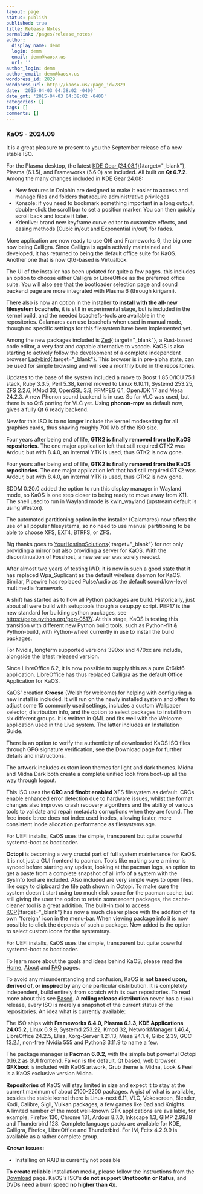 ```yaml
---
layout: page
status: publish
published: true
title: Release Notes
permalink: /pages/release_notes/
author:
  display_name: demm
  login: demm
  email: demm@kaosx.us
  url: ''
author_login: demm
author_email: demm@kaosx.us
wordpress_id: 2829
wordpress_url: http://kaosx.us/?page_id=2829
date: '2015-04-03 04:38:02 -0400'
date_gmt: '2015-04-03 04:38:02 -0400'
categories: []
tags: []
comments: []
---
```


### KaOS - 2024.09

It is a great pleasure to present to you the September release of a new stable ISO.

For the Plasma desktop, the latest [KDE Gear (24.08.1)](https://kde.org/announcements/gear/24.08.0/){:target="_blank"}, Plasma (6.1.5), and Frameworks (6.6.0) are included. All built on **Qt 6.7.2**. Among the many changes included in KDE Gear 24.08:
 * New features in Dolphin are designed to make it easier to access and manage files and folders that require administrative privileges
 * Konsole: if you need to bookmark something important in a long output, double-click the scroll bar to set a position marker. You can then quickly scroll back and locate it later.
 * Kdenlive: brand new keyframe curve editor to customize effects, and easing methods (Cubic in/out and Exponential in/out) for fades.

More application are now ready to use Qt6 and Frameworks 6, the big one now being Calligra.  Since Calligra is again actively maintained and developed, it has returned to being the default office suite for KaOS.  Another one that is now Qt6-based is Virtualbox.

The UI of the installer has been updated for quite a few pages.  this includes an option to choose either Calligra or LibreOffice as the preferred office suite.  You will also see that the bootloader selection page and sound backend page are more integrated with Plasma 6 (through kirigami).

There also is now an option in the installer **to install with the all-new filesystem bcachefs**, it is still in experimental stage, but is included in the kernel build, and the needed bcachefs-tools are available in the repositories.  Calamares can use bcachefs when used in manual mode, though no specific settings for this filesystem have been implemented yet.

Among the new packages included is [Zed](https://zed.dev/){:target="_blank"}, a Rust-based code editor, a very fast and capable alternative to vscode.  KaOS is also starting to actively follow the development of a complete independent browser [Ladybird](https://ladybird.org/){:target="_blank"}.  This browser is in pre-alpha state, can be used for simple browsing and will see a monthly build in the repositories.

Updates to the base of the system included a move to Boost 1.85.0/ICU 75.1 stack, Ruby 3.3.5, Perl 5.38, kernel moved to Linux 6.10.11, Systemd 253.25, ZFS 2.2.6, KMod 33, OpenSSL 3.3, FFMPEG 6.1, OpenJDK 17 and Mesa 24.2.3.
A new Phonon sound backend is in use.  So far VLC was used, but there is no Qt6 porting for VLC yet.  Using **phonon-mpv** as default now, gives a fully Qt 6 ready backend.

New for this ISO  is to no longer include the kernel modesetting for all graphics cards, thus shaving roughly 700 Mb of the ISO size.

Four years after being end of life, **GTK2 is finally removed from the KaOS repositories**.  The one major application left that still required GTK2 was Ardour, but with 8.4.0, an internal YTK is used, thus GTK2 is now gone.

Four years after being end of life, **GTK2 is finally removed from the KaOS repositories**.  The one major application left that had still required GTK2 was Ardour, but with 8.4.0, an internal YTK is used, thus GTK2 is now gone.

SDDM 0.20.0 added the option to run this display manager in Wayland mode, so KaOS is one step closer to being ready to move away from X11. The shell used to run in Wayland mode is kwin_wayland (upstream default is using Weston).

The automated partitioning option in the installer (Calamares) now offers the use of all popular filesystems, so no need to use manual partitioning to be able to choose XFS, EXT4, BTRFS, or ZFS.

Big thanks goes to [YourHostingSolutions](https://yourhostingsolutions.com/){:target="_blank"} for not only providing a mirror but also providing a server for KaOS. With the discontinuation of Fosshost, a new server was sorely needed.

After almost two years of testing IWD, it is now in such a good state that it has replaced Wpa_Suplicant as the default wireless daemon for KaOS.  
Similar, Pipewire has replaced PulseAudio as the default sound/low-level multimedia framework.

A shift has started as to how all Python packages are build.  Historically, just about all were build with setuptools though a setup.py script.  PEP17 is the new standard for building python packages, see https://peps.python.org/pep-0517/.  At this stage, KaOS is testing this transition with different new Python build tools, such as Python-flit & Python-build, with Python-wheel currently in use to install the build packages.

For Nvidia, longterm supported versions 390xx and 470xx are include, alongside the latest released version.

Since LibreOffice 6.2, it is now possible to supply this as a pure Qt6/kf6 application.  LibreOffice has thus replaced Calligra as the default Office Application for KaOS.

KaOS' creation **Croeso** (Welsh for welcome) for helping with configuring a new install is included.  It will run on the newly installed system and offers to adjust some 15 commonly used settings, includes a custom Wallpaper selector, distribution info, and the option to select packages to install from six different groups.  It is written in QML and fits well with the Welcome application used in the Live system.  The latter includes an Installation Guide.

There is an option to verify the authenticity of downloaded KaOS ISO files through GPG signature verification, see the Download page for further details and instructions.

The artwork includes custom icon themes for light and dark themes. Midna and Midna Dark both create a complete unified look from boot-up all the way through logout.

This ISO uses the **CRC and finobt enabled** XFS filesystem as default. CRCs enable enhanced error detection due to hardware issues, whilst the format changes also improves crash recovery algorithms and the ability  of  various  tools to validate and repair metadata corruptions when they are found.  The  free  inode  btree does not index used inodes, allowing faster, more consistent inode allocation performance as filesystems age.

For UEFI installs, KaOS uses the simple, transparent but quite powerful systemd-boot as bootloader.

**Octopi** is becoming a very crucial part of full system maintenance for KaOS. It is not just a GUI frontend to pacman. Tools like making sure a mirror is synced before starting any update, looking at the pacman logs, an option to get a paste from a complete snapshot of all info of a system with the SysInfo tool are included. Also included are very simple ways to open files, like copy to clipboard the file path shown in Octopi. To make sure the system doesn't start using too much disk space for the pacman cache, but still giving the user the option to retain some recent packages, the cache-cleaner tool is a great addition. The built-in tool to access [KCP](https://github.com/KaOS-Community-Packages){:target="_blank"} has now a much clearer place with the addition of its own "foreign" icon in the menu-bar. When viewing package info it is now possible to click the depends of such a package. New added is the option to select custom icons for the systemtray.

For UEFI installs, KaOS uses the simple, transparent but quite powerful systemd-boot as bootloader.

To learn more about the goals and ideas behind KaOS, please read the [Home](https://kaosx.us/), [About](https://kaosx.us/about/) and [FAQ](https://kaosx.us/faq/) pages.

To avoid any misunderstanding and confusion, KaOS is **not based upon, derived of, or inspired by** any one particular distribution. It is completely independent, build entirely from scratch with its own repositories. To read more about this see [Based](https://kaosx.us/about/based/). A **rolling release distribution** never has a `final` release, every ISO is merely a snapshot of the current status of the repositories. An idea what is currently available:

The ISO ships with **Frameworks 6.4.0, Plasma 6.1.3, KDE Applications 24.05.2**, Linux 6.9.9, Systemd 253.22, Kmod 32, NetworkManager 1.46.4, LibreOffice 24.2.5, Elisa, Xorg-Server 1.21.13, Mesa 24.1.4, Glibc 2.39, GCC 13.2.1, non-free Nvidia 555 and Python3 3.11.9 to name a few.

The package manager is **Pacman 6.0.2**, with the simple but powerful Octopi 0.16.2 as GUI frontend. Falkon is the default, Qt based, web browser. **GFXboot** is included with KaOS artwork, Grub theme is Midna, Look &amp; Feel is a KaOS exclusive version Midna.

**Repositories** of KaOS will stay limited in size and expect it to stay at the current maximum of about 2100-2200 packages. A gist of what is available, besides the stable kernel there is Linux-next 6.11, VLC, Vokoscreen, Blender, Kodi, Calibre, Sigil, Vulkan packages, a few games like 0ad and Knights.  
A limited number of the most well-known GTK applications are available, for example, Firefox 130, Chrome 131, Ardour 8.7.0, Inkscape 1.3, GIMP 2.99.18 and Thunderbird 128. Complete language packs are available for KDE, Calligra, Firefox, LibreOffice and Thunderbird. For IM, Fcitx 4.2.9.9 is available as a rather complete group.

**Known issues:**

 * Installing on RAID is currently not possible

**To create reliable** installation media, please follow the instructions from the [Download](https://kaosx.us/download/) page. KaOS's ISO's **do not support Unetbootin or Rufus**, and DVDs need a burn speed **no higher than 4x**.
